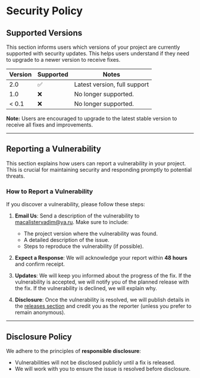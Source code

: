 # Security Policy

## Supported Versions

This section informs users which versions of your project are currently supported with security updates. This helps users understand if they need to upgrade to a newer version to receive fixes.

| Version | Supported          | Notes                        |
|---------|--------------------|------------------------------|
| 2.0     | :white_check_mark: | Latest version, full support |
| 1.0     | :x:                | No longer supported.         |
| < 0.1   | :x:                | No longer supported.         |

**Note:** Users are encouraged to upgrade to the latest stable version to receive all fixes and improvements.

---

## Reporting a Vulnerability

This section explains how users can report a vulnerability in your project. This is crucial for maintaining security and responding promptly to potential threats.

### How to Report a Vulnerability

If you discover a vulnerability, please follow these steps:

1. **Email Us**: Send a description of the vulnerability to [macalistervadim@ya.ru](macalistervadim@ya.ru). Make sure to include:
   - The project version where the vulnerability was found.
   - A detailed description of the issue.
   - Steps to reproduce the vulnerability (if possible).

2. **Expect a Response**: We will acknowledge your report within **48 hours** and confirm receipt.

3. **Updates**: We will keep you informed about the progress of the fix. If the vulnerability is accepted, we will notify you of the planned release with the fix. If the vulnerability is declined, we will explain why.

4. **Disclosure**: Once the vulnerability is resolved, we will publish details in the [releases section](https://github.com/macalistervadim/django-educa/releases) and credit you as the reporter (unless you prefer to remain anonymous).

---

## Disclosure Policy

We adhere to the principles of **responsible disclosure**:
- Vulnerabilities will not be disclosed publicly until a fix is released.
- We will work with you to ensure the issue is resolved before disclosure.
